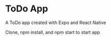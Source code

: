 # ToDo App

A ToDo app created with Expo and React Native

Clone, npm install, and npm start to start app
